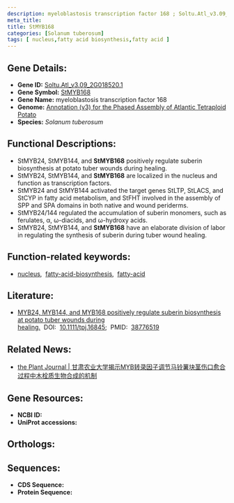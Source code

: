 ```yaml
---
description: myeloblastosis transcription factor 168 ; Soltu.Atl_v3.09_2G018520.1 ; Solanum tuberosum
meta_title:
title: StMYB168
categories: [Solanum tuberosum]
tags: [ nucleus,fatty acid biosynthesis,fatty acid ]
---
```


## Gene Details:
- **Gene ID:** [Soltu.Atl_v3.09_2G018520.1]()
- **Gene Symbol:** <u>StMYB168</u>
- **Gene Name:** myeloblastosis transcription factor 168
- **Genome:** [Annotation (v3) for the Phased Assembly of Atlantic Tetraploid Potato](http://spuddb.uga.edu/ATL_v3_download.shtml)
- **Species:** *Solanum tuberosum*

## Functional Descriptions:
   - StMYB24, StMYB144, and **StMYB168** positively regulate suberin biosynthesis at potato tuber wounds during healing.
   - StMYB24, StMYB144, and **StMYB168** are localized in the nucleus and function as transcription factors.
   - StMYB24 and StMYB144 activated the target genes StLTP, StLACS, and StCYP in fatty acid metabolism, and StFHT involved in the assembly of SPP and SPA domains in both native and wound periderms.
   - StMYB24/144 regulated the accumulation of suberin monomers, such as ferulates, α, ω-diacids, and ω-hydroxy acids.
   - StMYB24, StMYB144, and **StMYB168** have an elaborate division of labor in regulating the synthesis of suberin during tuber wound healing.

## Function-related keywords:
   - [nucleus](/tags/nucleus/),&nbsp;&nbsp;[fatty-acid-biosynthesis](/tags/fatty-acid-biosynthesis/),&nbsp;&nbsp;[fatty-acid](/tags/fatty-acid/)

## Literature:
   - [MYB24, MYB144, and MYB168 positively regulate suberin biosynthesis at potato tuber wounds during healing.](https://www.doi.org/10.1111/tpj.16845)&nbsp;&nbsp;DOI:&nbsp;&nbsp;[10.1111/tpj.16845](https://www.doi.org/10.1111/tpj.16845);&nbsp;&nbsp;PMID:&nbsp;&nbsp;[38776519](https://pubmed.ncbi.nlm.nih.gov/38776519/)

## Related News:
   - [the Plant Journal | 甘肃农业大学揭示MYB转录因子调节马铃薯块茎伤口愈合过程中木栓质生物合成的机制](https://mp.weixin.qq.com/s?__biz=Mzg3MDEwNDEyMg==&mid=2247568214&idx=3&sn=077835b0821779558fb1131e01050c18&chksm=cfd5fb1bf473ab1d1f43ea2fa66b5bc0492899618b65c5c5121f12e0cc4bd25ba11eb863c245&scene=27#wechat_redirect)

## Gene Resources:
- **NCBI ID:**  [](https://www.ncbi.nlm.nih.gov/search/all/?term=)
- **UniProt accessions:**  [](https://www.uniprot.org/uniprotkb//entry)

## Orthologs:

## Sequences:
- **CDS Sequence:**
- **Protein Sequence:**
